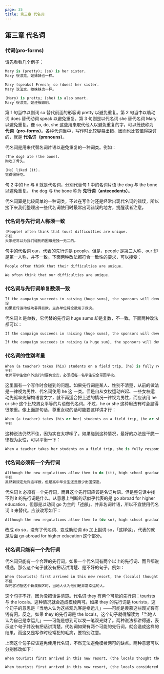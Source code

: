 ```yaml
---
page: 35
title: 第三章 代名词
---
```


## 第三章 代名词

### 代词(pro-forms)

请先看看⼏个例⼦：

```e
Mary is (pretty); (so) is her sister.
Mary 很漂亮，她妹妹也⼀样。
```

```e
Mary (speaks) French; so (does) her sister.
Mary 说法⽂，她妹妹也⼀样。
```

```e
(Mary) is pretty; (she) is also smart.
Mary 很漂亮，她还很聪明。
```

第 1 句当中以副词 so 替代前⾯的形容词 pretty 以避免重复。第 2 句当中以助动词 does 替代动词 speak 以避免重复。第 3 句则是以代名词 she 替代名词 Mary 以避免重复。像 so, do, she 这些⽤来取代他⼈以避免重复的字，可以笼统称为 **代词（pro-forms）**。各种代词当中，写作时⽐较容易出错、因⽽也⽐较值得探讨的，就是 **代名词（pronouns）**。

代名词是⽤来代替名词⽚语以避免重复的⼀种词类。例如：

```e
(The dog) ate (the bone).
狗吃了⻣头。
```

```e
(He) liked (it).
觉得很好吃。
```

句 2 中的 he 与 it 就是代名词，分别代替句 1 中的名词⽚语 the dog 与 the bone 以避免重复。 the dog 与 the bone 称为 **先⾏词（antecedents）**。

代名词算是⽐较简单的⼀种词类，不过在写作时还是经常出现代名词的错误，所以接下来我们整理出⼀些代名词使⽤时最常出现错误的地⽅，提醒读者注意。

### 代名词与先⾏词⼈称须⼀致

```e
(People) often think that (our) difficulties are unique.
不佳
⼤家经常以为我们碰到的困难是独⼀⽆⼆的。
```

句中的代名词 our，代表的先⾏词是 people。但是，people 是第三⼈称、our 却是第⼀⼈称，并不⼀致。下⾯两种改法都符合⼀致性的要求，可以接受：

```e
People often think that their difficulties are unique.
```

```e
We often think that our difficulties are unique.
```

### 代名词与先⾏词单复数须⼀致

```e
If the campaign succeeds in raising (huge sums), the sponsors will devote it all to disaster relief.
误
如果宣传运动成功募得巨款，主办单位将全数⽤于救灾。
```

代名词 it 是单数，它代替的先⾏词 huge sums 却是复数，不⼀致。下⾯两种改法都可以：

```e
If the campaign succeeds in raising (huge sums), the sponsors will devote (them) all to disaster relief.
```

```e
If the campaign succeeds in raising (a huge sum), the sponsors will devote (it) all to disaster relief.
```

### 代名词的性别考量

```e
When (a teacher) takes (his) students on a field trip, (he) is fully responsible and must bring every one of them safely back to school with (him).
不佳
⽼师带学⽣做户外旅⾏时要负全责，必须把每⼀名学⽣安全带回学校。
```

这⾥⾯有⼀个写作时会碰到的问题。如果先⾏词是某⼈、性别不清楚，从前的做法是⼀律视为男性、代名词使⽤ he 这 ⼀类。但是⾃从⼥权运动兴起、⼀些⼥权运动先驱率先解构语⾔⽂字，就不再适合把上述的情况⼀律视为男性，⽽应该⽤ he or she 这个⽐较男⼥平等的⽚语做代名词。不过，he or she 这种⽤法有时会显得很笨重。像上⾯那句话，尊重⼥权的话可能要这样讲才⾏：

```e
When (a teacher) takes (his or her) students on a field trip, (he or she) is fully responsible and must bring every one of them safely back to school (with him or her).
不佳
```

这种说法仍然不佳，因为实在太啰嗦了。如果碰到这种情况，最好的办法是⼲脆⼀律视为⼥性，可以平衡⼀下：

```e
When a teacher takes her students on a field trip, she is fully responsible and must bring every one of them safely back to school with her.
```

### 代名词必须有⼀个先⾏词

```e
Although the new regulations allow them to do (it), high school graduates seldom (go abroad for higher education).
不佳
虽然新规定允许这样做，但是⾼中毕业⽣还是很少出国深造。
```

代名词 it 必须有⼀个先⾏词，⽽且这个先⾏词应该是名词⽚语。但是整句话中找不到 it 的先⾏词是什么。从意思上判断的话似乎代表的是 go abroad for higher education，但那是以动词 go 为主的「述部」、并⾮名词⽚语，所以不宜使⽤代名词 it 来替代。应该改写如下：

```e
Although the new regulations allow them to (do so), high school graduates seldom (go abroad for higher education).
```

改成 do so，没有了代名词、变成助动词 do 加上副词 so，「这样做」，代表的就是后⾯ go abroad for higher education 这个部分。

### 代名词只能有⼀个先⾏词

代名词只能有⼀个合理的先⾏词。如果⼀个代名词有两个以上的先⾏词、⽽且都说得通，那么这个句⼦就没有把话讲清楚、是不好的句⼦。例如：

```e
When (tourists) first arrived in this new resort, the (locals) thought they were very lucky people.
不佳
观光客初抵这个新渡假区时，当地⼈认为他们是⾮常幸运的⼈。
```

这个句⼦不好，因为没把话讲清楚。代名词 they 有两个可能的先⾏词：tourists 与 the locals。这种情况就会造成模棱两可。如果 they 的先⾏词是 tourists，这个句⼦的意思是「当地⼈认为这些观光客是幸运⼉」——可能是羡慕这些观光客有钱有闲。反之，如果 they 的先⾏词是 the locals，这个句⼦就得解读为「当地⼈认为⾃⼰是幸运⼉」——可能是想到可以发⼀笔观光财了。两种说法都讲得通，表示这个句⼦并没有把话讲清楚。代名词如果有两个可能的先⾏词，就会造成这样的结果，⽽这⼜是写作时经常犯的⽑病，要特别注意。

上⾯这个句⼦应该避免使⽤代名词，不然⽆法避免模棱两可的缺点。两种意思可以分别修改如下：

```e
When tourists first arrived in this new resort, (the locals thought these outsiders were very lucky people).
```

```e
When tourists first arrived in this new resort, (the locals considered themselves very lucky people).
```
